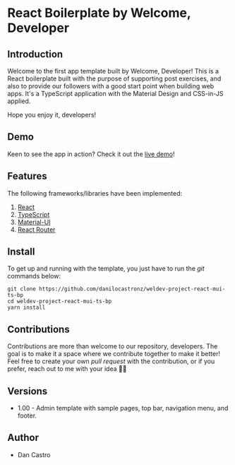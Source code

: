 # React Boilerplate by Welcome, Developer

## Introduction

Welcome to the first app template built by Welcome, Developer! This is a React boilerplate built with the purpose of supporting post exercises, and also to provide our followers with a good start point when building web apps. It's a TypeScript application with the Material Design and CSS-in-JS applied.

Hope you enjoy it, developers!

## Demo

Keen to see the app in action? Check it out the [live demo](https://weldev-react-mui-ts.vercel.app/)!

## Features

The following frameworks/libraries have been implemented:

1. [React](https://reactjs.org/)
2. [TypeScript](https://www.typescriptlang.org/)
3. [Material-UI](https://material-ui.com/)
4. [React Router](https://reactrouter.com/)

## Install

To get up and running with the template, you just have to run the _git_ commands below:

```
git clone https://github.com/danilocastronz/weldev-project-react-mui-ts-bp
cd weldev-project-react-mui-ts-bp
yarn install
```

## Contributions

Contributions are more than welcome to our repository, developers. The goal is to make it a space where we contribute together to make it better! Feel free to create your own _pull request_ with the contribution, or if you prefer, reach out to me with your idea 🙋‍♂️

## Versions

- 1.00 - Admin template with sample pages, top bar, navigation menu, and footer.

## Author

- Dan Castro
